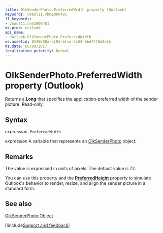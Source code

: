 ```yaml
---
title: OlkSenderPhoto.PreferredWidth property (Outlook)
keywords: vbaol11.chm1000481
f1_keywords:
- vbaol11.chm1000481
ms.prod: outlook
api_name:
- Outlook.OlkSenderPhoto.PreferredWidth
ms.assetid: 8546b80a-a191-bfce-2e24-6bd74f8e2a8b
ms.date: 06/08/2017
localization_priority: Normal
---
```



# OlkSenderPhoto.PreferredWidth property (Outlook)

Returns a **Long** that specifies the application-preferred width of the sender picture. Read-only.


## Syntax

_expression_. `PreferredWidth`

_expression_ A variable that represents an [OlkSenderPhoto](Outlook.OlkSenderPhoto.md) object.


## Remarks

The value is expressed in units of pixels. The default value is 72.

 You can use this property and the **[PreferredHeight](Outlook.OlkSenderPhoto.PreferredHeight.md)** property to simulate Outlook's behavior to render, resize, and align the sender picture in a standard form.


## See also


[OlkSenderPhoto Object](Outlook.OlkSenderPhoto.md)

[!include[Support and feedback](~/includes/feedback-boilerplate.md)]
